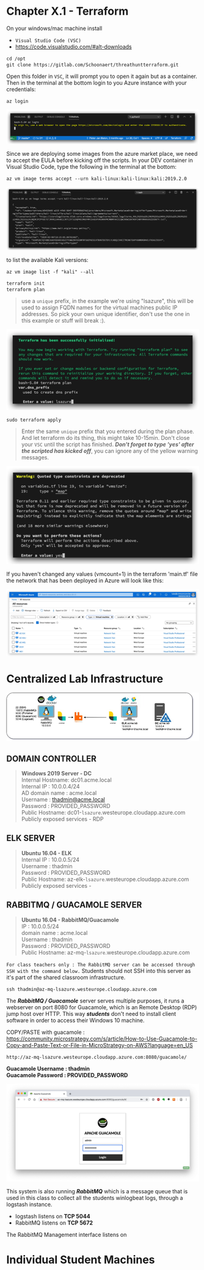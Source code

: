 # Chapter X.1 - Terraform

On your windows/mac machine install

  - `Visual Studio Code (VSC)`
  - https://code.visualstudio.com/#alt-downloads
  
```code
cd /opt
git clone https://gitlab.com/Schoonaert/threathuntterraform.git
```

Open this folder in `VSC`, it will prompt you to open it again but as a container. Then in the terminal at the bottom login to you Azure instance with your credentials:

```code
az login
```
![Screenshot command](./assets/02-azlogin.jpg)

Since we are deploying some images from the azure market place, we need to accept the EULA before kicking off the scripts. In your DEV container in Visual Studio Code, type the following in the terminal at the bottom:

```code
az vm image terms accept --urn kali-linux:kali-linux:kali:2019.2.0
```
![Screenshot command](./assets/01-EULA.jpg)

to list the available Kali versions:

```code
az vm image list -f "kali" --all
```

```code
terraform init
terraform plan
```
>use a `unique` prefix, in the example we're using "lsazure", this will be used to assign FQDN names for the virtual machines public IP addresses. So pick your own unique identifier, don't use the one in this example or stuff will break :).

![Screenshot command](./assets/03-terraforminit.jpg)

```code
sudo terraform apply
```

>Enter the same `unique` prefix that you entered during the plan phase. And let terraform do its thing, this might take 10-15min. Don't close your `VSC` until the script has finished. ***Don't forget to type 'yes' after the scripted has kicked off***, you can ignore any of the yellow warning messages.

![Screenshot command](./assets/04-terraformapply.jpg)

If you haven't changed any values (vmcount=1) in the terraform 'main.tf' file the network that has been deployed in Azure will look like this:

![Screenshot command](./assets/06-azurerevms.jpg)

Centralized Lab Infrastructure
====

![Screenshot command](./assets/05-core_design.jpg)

DOMAIN CONTROLLER
----

>**Windows 2019 Server - DC**  
Internal Hostname: dc01.acme.local  
Internal IP : 10.0.0.4/24   
AD domain name : acme.local    
Username : thadmin@acme.local    
Password : PROVIDED_PASSWORD  
Public Hostname: dc01-`lsazure`.westeurope.cloudapp.azure.com   
Publicly exposed services - RDP

ELK SERVER
----

>**Ubuntu 16.04 - ELK**  
Internal IP : 10.0.0.5/24    
Username : thadmin   
Password : PROVIDED_PASSWORD  
Public Hostname: az-elk-`lsazure`.westeurope.cloudapp.azure.com  
Publicly exposed services - 

RABBITMQ / GUACAMOLE SERVER
----

>**Ubuntu 16.04 - RabbitMQ/Guacamole**  
IP : 10.0.0.5/24   
domain name : acme.local    
Username : thadmin   
Password : PROVIDED_PASSWORD  
Public Hostname: az-mq-`lsazure`.westeurope.cloudapp.azure.com  

`For class teachers only : The RabbitMQ server can be accessed through SSH with the command below.` Students should not SSH into this server as it's part of the shared classroom infrastructure.

```code
ssh thadmin@az-mq-lsazure.westeurope.cloudapp.azure.com
```

The ***RabbitMQ / Guacamole*** server serves multiple purposes, it runs a webserver on port 8080 for Guacamole, which is an Remote Desktop (RDP) jump host over HTTP. This way ***students*** don't need to install client software in order to access their Windows 10 machine.

COPY/PASTE with guacamole : https://community.microstrategy.com/s/article/How-to-Use-Guacamole-to-Copy-and-Paste-Text-or-File-in-MicroStrategy-on-AWS?language=en_US

```code
http://az-mq-lsazure.westeurope.cloudapp.azure.com:8080/guacamole/
```

**Guacamole Username : thadmin**  
**Guacamole Password : PROVIDED_PASSWORD**

![Screenshot command](./assets/07-guacamole.jpg)

This system is also running ***RabbitMQ*** which is a message queue that is used in this class to collect all the students winlogbeat logs, through a logstash instance.

- logstash listens on **TCP 5044**
- RabbitMQ listens on **TCP 5672**

The RabbitMQ Management interface listens on 

Individual Student Machines
====


